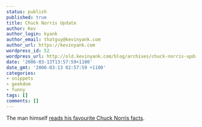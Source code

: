```yaml
---
status: publish
published: true
title: Chuck Norris Update
author: Kev
author_login: kyank
author_email: thatguy@kevinyank.com
author_url: https://kevinyank.com
wordpress_id: 52
wordpress_url: http://old.kevinyank.com/blog/archives/chuck-norris-update/
date: '2006-03-13T13:57:59+1100'
date_gmt: '2006-03-13 02:57:59 +1100'
categories:
- snippets
- geekdom
- funny
tags: []
comments: []
---
```

<p>The man himself <a href="http://www.youtube.com/watch?v=jAc1G3u-hxs&amp;eurl=">reads his favourite Chuck Norris facts</a>.</p>
